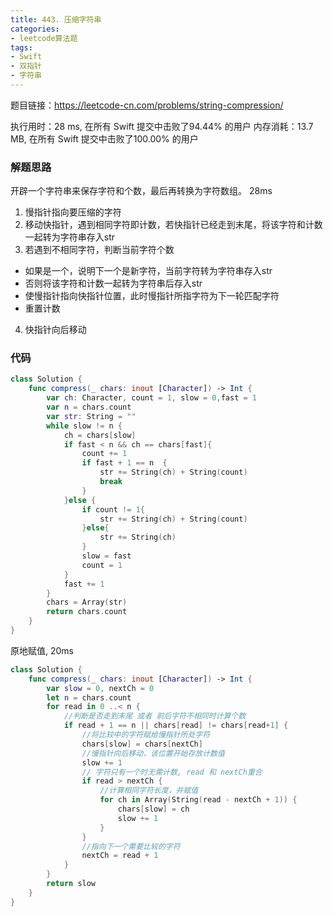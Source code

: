 ```yaml
---
title: 443. 压缩字符串
categories:
- leetcode算法题
tags:
- Swift
- 双指针
- 字符串
---
```


题目链接：https://leetcode-cn.com/problems/string-compression/

执行用时：28 ms, 在所有 Swift 提交中击败了94.44% 的用户
内存消耗：13.7 MB, 在所有 Swift 提交中击败了100.00% 的用户

### 解题思路
开辟一个字符串来保存字符和个数，最后再转换为字符数组。 28ms

1. 慢指针指向要压缩的字符
2. 移动快指针，遇到相同字符即计数，若快指针已经走到末尾，将该字符和计数一起转为字符串存入str
3. 若遇到不相同字符，判断当前字符个数
- 如果是一个，说明下一个是新字符，当前字符转为字符串存入str
- 否则将该字符和计数一起转为字符串后存入str
- 使慢指针指向快指针位置，此时慢指针所指字符为下一轮匹配字符
- 重置计数
4. 快指针向后移动

### 代码

```swift
class Solution {
    func compress(_ chars: inout [Character]) -> Int {
        var ch: Character, count = 1, slow = 0,fast = 1
        var n = chars.count
        var str: String = ""
        while slow != n {
            ch = chars[slow]
            if fast < n && ch == chars[fast]{
                count += 1
                if fast + 1 == n  {
                    str += String(ch) + String(count)
                    break
                }
            }else {
                if count != 1{
                    str += String(ch) + String(count)
                }else{
                    str += String(ch)
                }
                slow = fast
                count = 1
            }
            fast += 1
        }
        chars = Array(str)
        return chars.count
    }
}

```

原地赋值, 20ms

``` swift
class Solution {
    func compress(_ chars: inout [Character]) -> Int {
        var slow = 0, nextCh = 0
        let n = chars.count
        for read in 0 ..< n {
            //判断是否走到末尾 或者 前后字符不相同时计算个数
            if read + 1 == n || chars[read] != chars[read+1] {
                //将比较中的字符赋给慢指针所处字符
                chars[slow] = chars[nextCh]
                //慢指针向后移动，该位置开始存放计数值
                slow += 1
                // 字符只有一个时无需计数, read 和 nextCh重合
                if read > nextCh {
                    //计算相同字符长度，并赋值
                    for ch in Array(String(read - nextCh + 1)) {
                        chars[slow] = ch
                        slow += 1
                    }
                }
                //指向下一个需要比较的字符
                nextCh = read + 1
            }
        }
        return slow
    }
}
```